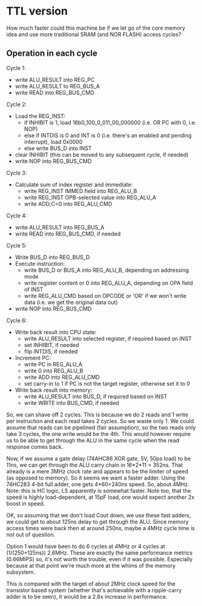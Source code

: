 
TTL version
============

How much faster could this machine be if we let go of the core memory idea and use more traditional SRAM (and NOR FLASH) access cycles?

Operation in each cycle
------------------------

Cycle 1:
- write ALU_RESULT into REG_PC
- write ALU_RESULT to REG_BUS_A
- write READ into REG_BUS_CMD

Cycle 2:
- Load the REG_INST:
  - if INHIBIT is 1, load 16b0_100_0_011_00_000000 (i.e. OR PC with 0, i.e. NOP)
  - else if INTDIS is 0 and INT is 0 (i.e. there's an enabled and pending interrupt), load 0x0000
  - else write BUS_D into INST
- clear INHIBIT (this can be moved to any subsequent cycle, if needed)
- write NOP into REG_BUS_CMD

Cycle 3:
- Calculate sum of index register and immediate:
  - write REG_INST IMMED field into REG_ALU_B
  - write REG_INST OPB-selected value into REG_ALU_A
  - write ADD;C=0 into REG_ALU_CMD

Cycle 4:
- write ALU_RESULT into REG_BUS_A
- write READ into REG_BUS_CMD, if needed

Cycle 5:
- Write BUS_D into REG_BUS_D
- Execute instruction:
  - write BUS_D or BUS_A into REG_ALU_B, depending on addressing mode
  - write register content or 0 into REG_ALU_A, depending on OPA field of INST
  - write REG_ALU_CMD based on OPCODE or 'OR' if we won't write data (i.e. we get the original data out)
- write NOP into REG_BUS_CMD

Cycle 6:
- Write back result into CPU state:
  - write ALU_RESULT into selected register, if required based on INST
  - set INHIBIT, if needed
  - flip INTDIS, if needed
- Increment PC:
  - write PC in REG_ALU_A
  - write 0 into REG_ALU_B
  - write ADD into REG_ALU_CMD
  - set carry-in to 1 if PC is not the target register, otherwise set it to 0
- Write back result into memory:
  - write ALU_RESULT into BUS_D, if required based on INST
  - write WRITE into BUS_CMD, if needed

So, we can shave off 2 cycles. This is because we do 2 reads and 1 write per instruction and each read takes 2 cycles. So we waste only 1.
We could assume that reads can be pipelined (fair assumption), so the two reads only take 3 cycles, the one write would be the 4th. This would however require us to be able to get through the ALU in the same cycle when the read response comes back.

Now, if we assume a gate delay (74AHC86 XOR gate, 5V, 50ps load) to be 11ns, we can get through the ALU carry chain in 16\*2\*11 = 352ns. That already is a mere 3MHz clock rate and appears to be the limiter of speed (as opposed to memory). So it seems we want a faster adder. Using the 74HC283 4-bit full adder, one gets 4\*60=240ns speed. So, about 4MHz. Note: this is HC logic, LS apparently is somewhat faster. Note too, that the speed is highly load-dependent, at 15pF load, one would expect another 2x boost in speed.

OK, so assuming that we don't load Cout down, we use these fast adders, we could get to about 125ns delay to get through the ALU. Since memory access times were back then at around 250ns, maybe a 4MHz cycle time is not out of question.

Option 1 would have been to do 6 cycles at 4MHz or 4 cycles at (1/(250+125ns)) 2.6MHz. These are exactly the same performance metrics (0.66MIPS) so, it's not worth the trouble, even if it was possible. Especially because at that point we're much more at the whims of the memory subsystem.

This is compared with the target of about 2MHz clock speed for the transistor based system (whether that's achievable with a ripple-carry adder is to be seen), it would be a 2.6x increase in performance.